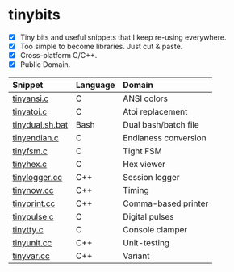 # tinybits
- [x] Tiny bits and useful snippets that I keep re-using everywhere.
- [x] Too simple to become libraries. Just cut & paste.
- [x] Cross-platform C/C++.
- [x] Public Domain.

|Snippet|Language|Domain|
|:------|:-------|:-----|
|[tinyansi.c](tinyansi.c)|C|ANSI colors|
|[tinyatoi.c](tinyatoi.c)|C|Atoi replacement|
|[tinydual.sh.bat](tinydual.sh.bat)|Bash|Dual bash/batch file|
|[tinyendian.c](tinyendian.c)|C|Endianess conversion|
|[tinyfsm.c](tinyfsm.c)|C|Tight FSM|
|[tinyhex.c](tinyhex.c)|C|Hex viewer|
|[tinylogger.cc](tinylogger.cc)|C++|Session logger|
|[tinynow.cc](tinynow.cc)|C++|Timing|
|[tinyprint.cc](tinyprint.cc)|C++|Comma-based printer|
|[tinypulse.c](tinypulse.c)|C|Digital pulses|
|[tinytty.c](tinytty.c)|C|Console clamper|
|[tinyunit.cc](tinyunit.cc)|C++|Unit-testing|
|[tinyvar.cc](tinyvar.cc)|C++|Variant|
